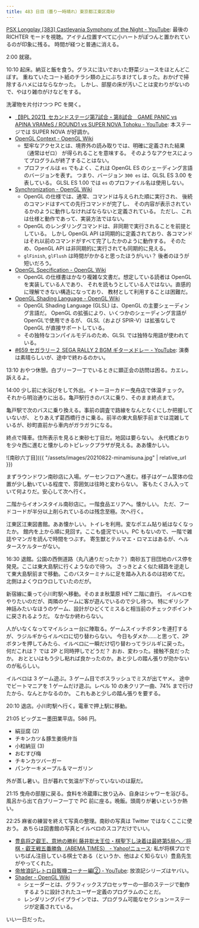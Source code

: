 ```yaml
---
title: 483 日目（曇り一時晴れ）東京都江東区南砂
---
```


[PSX Longplay [383] Castlevania Symphony of the Night - YouTube](https://www.youtube.com/watch?v=5HnhPNS0rqM):
最後の RICHTER モードを視聴。アイテム位置すべてに小ハートがぽつんと置かれているのが印象に残る。
時間が経つと普通に消える。

2:00 就寝。

10:10 起床。納豆と飯を食う。グラスに注いでおいた野菜ジュースをほとんどこぼす。
重ねていたコート紙のチラシ類の上にぶちまけてしまった。おかげで掃除するハメにはならなかった。
しかし、部屋の床が汚いことは変わりがないので、やはり雑巾がけなどをする。

洗濯物を片付けつつ PC を開く。

* [【BPL 2021】セカンドステージ第7試合・第8試合　GAME PANIC vs APINA VRAMeS / ROUND1 vs SUPER NOVA Tohoku - YouTube](https://www.youtube.com/watch?v=vNLtgBKyO1M):
  本ステージでは SUPER NOVA が好調か。
* [OpenGL Context - OpenGL Wiki](https://www.khronos.org/opengl/wiki/OpenGL_Context)
  * 堅牢なアクセスとは、境界外の読み取りでは、明確に定義された結果（通常はゼロ）
    が得られることを意味する。
    そのようなアクセスによってプログラムが終了することはない。
  * プロファイルは `es` でもよく、これは OpenGL ES のシェーディング言語のバージョンを表す。
    つまり、バージョン `300 es` は、GLSL ES 3.00 を表している。
    GLSL ES 1.00 では `es` のプロファイル名は使用しない。
* [Synchronization - OpenGL Wiki](https://www.khronos.org/opengl/wiki/Synchronization)
  * OpenGL の仕様では、通常、コマンドは与えられた順に実行され、
    後続のコマンドはすべての先行コマンドが完了し、
    その内容が表示されているかのように動作しなければならないと定義されている。
    ただし、これは仕様と動作であって、実装方法ではない。
  * OpenGL のレンダリングコマンドは、非同期で実行されることを前提としている。
    しかし OpenGL API は同期的に定義されており、各コマンドはそれ以前のコマンドがすべて完了したかのように動作する。
    そのため、OpenGL API は非同期的に実行されても同期的に見える。
  * `glFinish`, `glFlush` は時間がかかると思ったほうがいい？ 後者のほうが短いだろう。
* [OpenGL Specification - OpenGL Wiki](https://www.khronos.org/opengl/wiki/OpenGL_Specification)
  * OpenGL の仕様書はかなり複雑な文書だ。想定している読者は OpenGL を実装している人であり、
    それを読もうとしている人ではない。直感的に理解できない構造になっており、
    教材として利用することは困難だ。
* [OpenGL Shading Language - OpenGL Wiki](https://www.khronos.org/opengl/wiki/OpenGL_Shading_Language)
  * OpenGL Shading Language (GLSL) は、OpenGL の主要シェーディング言語だ。
    OpenGL の拡張により、いくつかのシェーディング言語が OpenGLで使用できるが、
    GLSL（および SPIR-V）は拡張なしで OpenGL が直接サポートしている。
  * その独特なコンパイルモデルのため、GLSL では独特な用語が使われている。
* [&#x23;659 セガラリー２ SEGA RALLY 2 BGM ギターメドレー - YouTube](https://www.youtube.com/watch?v=Y8okmGmXxHM):
  演奏は素晴らしいが、途中で終わるのかい。

13:10 おやつ休憩。白ブリーフ一丁でいるときに顕正会の訪問は困る。カエレ。訴えるよ。

14:00 少し前に水浴びをして外出。イトーヨーカドー曳舟店で体温チェック。
それから明治通りに出る。亀戸駅行きのバスに乗り、そのまま終点まで。

亀戸駅で次のバスに乗り換える。事前の調査で路線をなんとなくにしか把握していないが、
とりあえず葛西橋行きに乗る。前半の東大島駅手前までは混雑しているが、砂町直前から車内がガラガラになる。

終点で降車。住所表示を見ると東砂七丁目だ。地図は要らない。
永代橋どおりを少々西に進むと懐かしのトピレックプラザが見える。ああ懐かしい。

![南砂六丁目]({{ "/assets/images/20210822-minamisuna.jpg" | relative_url }})

まずラウンドワン南砂店に入場。ゲーセンフロアへ進む。様子はゲーム筐体の位置が少し動いている程度で、雰囲気は往時と変わらない。
客もたくさん入っていて何よりだ。安心して次へ行く。

二階からイオンスタイル南砂店に。一階食品エリアへ。懐かしい。
ただ、フードコードが半分以上削られているのは残念至極。次へ行く。

江東区江東図書館。ああ懐かしい。トイレを利用。変なポエム貼り紙はなくなったか。
館内を上から順に見回す。ここも盛況でいい。PC もないので、一階で雑誌やマンガを読んで時間をつぶす。
寄生獣とテルマエ・ロマエはあるが、ヘルタースケルターがない。

16:30 退館。公園の西側道路（丸八通りだったか？）南砂五丁目団地のバス停を発見。ここは東大島駅に行くようなので待つ。
さっきとよく似た経路を逆走して東大島駅前まで移動。このバスターミナルに足を踏み入れるのは初めてだ。
北側はよくウロウロしていたのだが。

新宿線に乗って小川町駅へ移動。そのまま秋葉原 HEY 二階に直行。
イルベロをやりたいのだが、両隣のゲームに客が遊んでいるので少し待つ。
特にギリシア神話みたいなほうのゲーム、設計がひどくてミスると相当前のチェックポイントに戻されるようだ。
なかなか終わらない。

人がいなくなってマイルシュー台に陣取る。ゲームスイッチボタンを連打するが、ラジルギからイルベロに切り替わらない。
今日もダメか……と思って、2P ボタンを押してみたら、イルベロに一瞬だけ切り替わってラジルギに戻った。
何だこれは？ では 2P と同時押しでどうだ？ おお、変わった。接触不良だったか。
おとといはもう少し粘れば良かったのか。あと少しの踏ん張りが効かないのが私らしい。

イルベロは 3 ゲーム遊ぶ。3 ゲーム目でボスラッシュでミスが出てヤメ。
途中でビートマニアを 1 ゲームだけ遊ぶ。レベル 10 の未クリア一曲、74% まで行けたから、なんとかなるのか。
これもあと少しの踏ん張りを要する。

20:10 退店。小川町駅へ行く。電車で押上駅に移動。

21:05 ビッグエー墨田業平店。586 円。

* 絹豆腐 (2)
* チキンカツ＆豚生姜焼弁当
* 小粒納豆 (3)
* おむすび梅
* チキンカツバーガー
* パンケーキメープル＆マーガリン

外が蒸し暑い。日が暮れて気温が下がっていないのは厭だ。

21:15 曳舟の部屋に戻る。食料を冷蔵庫に放り込み、自身はシャワーを浴びる。
風呂から出て白ブリーフ一丁で PC 前に座る。晩飯。頭周りが暑いというか熱い。

22:25 麻雀の練習を終えて写真の整理。南砂の写真は Twitter ではなくここに使おう。
あちらは図書館の写真とイルベロのスコアだけでいい。

* [豊島将之叡王、意地の勝利 藤井聡太王位・棋聖下し決着は最終第5局へ／将棋・叡王戦五番勝負（ABEMA TIMES） - Yahoo!ニュース](https://news.yahoo.co.jp/articles/cd1bb926aecba1b19f26016fd4eeff3832b78c7e):
  私が将棋プロでいちばん注目している棋士である（というか、他はよく知らない）豊島先生がやってくれた。
* [帝放浪記レトロ自販機コーナー編② - YouTube](https://www.youtube.com/watch?v=IHmZrLQezOY):
  放浪記シリーズはヤバい。
* [Shader - OpenGL Wiki](https://www.khronos.org/opengl/wiki/Shader)
  * シェーダーとは、グラフィックスプロセッサーの一部のステージで動作するように設計されたユーザー定義のプログラムのことだ。
  * レンダリングパイプラインでは、プログラム可能なセクション＝ステージが定義されている。

いい一日だった。

